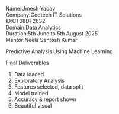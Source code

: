 Name:Umesh Yadav<br>
Company:Codtech IT Solutions<br>
ID:CT08DF2632<br>
Domain:Data Analytics<br>
Duration:5th June to 5th August 2025<br>
Mentor:Neela Santosh Kumar<br>

Predictive Analysis Using Machine Learning<br>

Final Deliverables<br>
1. Data loaded<br>
2. Exploratory Analysis<br>
3. Features selected, data split<br>
4. Model trained<br>
5. Accuracy & report shown<br>
6. Beautiful visual<br>
